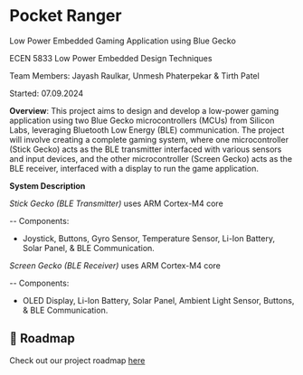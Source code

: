 # Pocket Ranger

Low Power Embedded Gaming Application using Blue Gecko

ECEN 5833 Low Power Embedded Design Techniques

Team Members: Jayash Raulkar, Unmesh Phaterpekar & Tirth Patel

Started: 07.09.2024

**Overview**:
This project aims to design and develop a low-power gaming application using two Blue Gecko microcontrollers (MCUs) from Silicon Labs, leveraging Bluetooth Low Energy (BLE) communication. The project will involve creating a complete gaming system, where one microcontroller (Stick Gecko) acts as the BLE transmitter interfaced with various sensors and input devices, and the other microcontroller (Screen Gecko) acts as the BLE receiver, interfaced with a display to run the game application.

**System Description**

*Stick Gecko (BLE Transmitter)* uses ARM Cortex-M4 core

-- Components:

- Joystick, Buttons, Gyro Sensor, Temperature Sensor, Li-Ion Battery, Solar Panel, & BLE Communication.


*Screen Gecko (BLE Receiver)* uses ARM Cortex-M4 core

-- Components:

- OLED Display, Li-Ion Battery, Solar Panel, Ambient Light Sensor, Buttons, & BLE Communication.

## 🚀 Roadmap

Check out our project roadmap [here](https://github.com/users/unph4914/projects/2/views/1)

